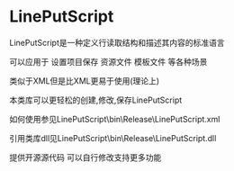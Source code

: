 # LinePutScript

LinePutScript是一种定义行读取结构和描述其内容的标准语言

可以应用于 设置项目保存 资源文件 模板文件 等各种场景

类似于XML但是比XML更易于使用(理论上)


本类库可以更轻松的创建,修改,保存LinePutScript


如何使用参见LinePutScript\bin\Release\LinePutScript.xml

引用类库dll见LinePutScript\bin\Release\LinePutScript.dll

提供开源源代码 可以自行修改支持更多功能